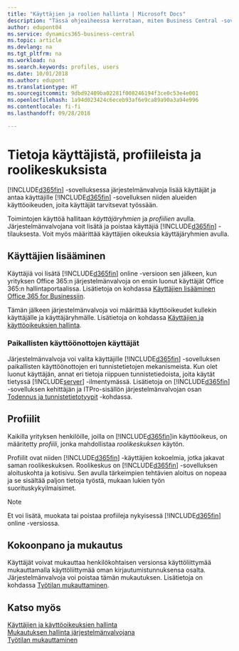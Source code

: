```yaml
---
title: "Käyttäjien ja roolien hallinta | Microsoft Docs"
description: "Tässä ohjeaiheessa kerrotaan, miten Business Central -sovelluksen käyttäjiä ja roolikeskuksia hallitaan."
author: edupont04
ms.service: dynamics365-business-central
ms.topic: article
ms.devlang: na
ms.tgt_pltfrm: na
ms.workload: na
ms.search.keywords: profiles, users
ms.date: 10/01/2018
ms.author: edupont
ms.translationtype: HT
ms.sourcegitcommit: 9dbd92409ba02281f008246194f3ce0c53e4e001
ms.openlocfilehash: 1a94d023424c6eceb93af6e9ca89a90a3a94e996
ms.contentlocale: fi-fi
ms.lasthandoff: 09/28/2018

---
```

# <a name="understanding-users-profiles-and-role-centers"></a>Tietoja käyttäjistä, profiileista ja roolikeskuksista

[!INCLUDE[d365fin](includes/d365fin_md.md)] -sovelluksessa järjestelmänvalvoja lisää käyttäjät ja antaa käyttäjille [!INCLUDE[d365fin](includes/d365fin_md.md)] -sovelluksen niiden alueiden käyttöoikeuden, joita käyttäjät tarvitsevat työssään.  

Toimintojen käyttöä hallitaan *käyttäjäryhmien* ja *profiilien* avulla. Järjestelmänvalvojana voit lisätä ja poistaa käyttäjiä [!INCLUDE[d365fin](includes/d365fin_md.md)] -tilauksesta. Voit myös määrittää käyttäjien oikeuksia käyttäjäryhmien avulla.  

## <a name="adding-users"></a>Käyttäjien lisääminen

Käyttäjiä voi lisätä [!INCLUDE[d365fin](includes/d365fin_md.md)] online -versioon sen jälkeen, kun yrityksen Office 365:n järjestelmänvalvoja on ensin luonut käyttäjät Office 365:n hallintaportaalissa. Lisätietoja on kohdassa [Käyttäjien lisääminen Office 365 for Businessiin](https://aka.ms/CreateOffice365Users).

Tämän jälkeen järjestelmänvalvoja voi määrittää käyttöoikeudet kullekin käyttäjälle ja käyttäjäryhmälle. Lisätietoja on kohdassa [Käyttäjien ja käyttöoikeuksien hallinta](ui-how-users-permissions.md).  

### <a name="users-of-on-premises-deployments"></a>Paikallisten käyttöönottojen käyttäjät

Järjestelmänvalvoja voi valita käyttäjille [!INCLUDE[d365fin](includes/d365fin_md.md)] -sovelluksen paikallisten käyttöönottojen eri tunnistetietojen mekanismeista. Kun olet luonut käyttäjän, annat eri tietoja riippuen tunnistetiedoista, joita käytät tietyssä [!INCLUDE[server](includes/server.md)] -ilmentymässä. Lisätietoja on [!INCLUDE[d365fin](includes/d365fin_md.md)] -sovelluksen kehittäjän ja ITPro-sisällön järjestelmänvalvojan osan [Todennus ja tunnistetietotyypit](/dynamics365/business-central/dev-itpro/administration/users-credential-types) -kohdassa.  

## <a name="profiles"></a>Profiilit

Kaikilla yrityksen henkilöille, joilla on [!INCLUDE[d365fin](includes/d365fin_md.md)]in käyttöoikeus, on määritetty *profiili*, jonka mahdollistaa *roolikeskuksen* käytön.

Profiilit ovat niiden [!INCLUDE[d365fin](includes/d365fin_md.md)] -käyttäjien kokoelmia, jotka jakavat saman roolikeskuksen. Roolikeskus on [!INCLUDE[d365fin](includes/d365fin_md.md)] -sovelluksen aloituskohta ja kotisivu. Sen avulla tärkeimpien tehtävien aloitus on nopeaa ja se sisältää paljon tietoja työstä, mukaan lukien työn suorituskykyilmaisimet.  

> [!NOTE]  
>  Et voi lisätä, muokata tai poistaa profiileja nykyisessä [!INCLUDE[d365fin](includes/d365fin_md.md)] online -versiossa.  

## <a name="configuration-and-personalization"></a>Kokoonpano ja mukautus
<!--The concept of UI customization in [!INCLUDE[d365fin](includes/d365fin_md.md)] is divided in two:  

-   Configuration, performed by the administrator  

-   Personalization, performed by users  

The administrator configures the user interface for multiple users by customizing the user interface for a profile that the users are assigned to.  -->
Käyttäjät voivat mukauttaa henkilökohtaisen versionsa käyttöliittymää mukauttamalla käyttöliittymää oman kirjautumistunnuksensa osalta. Järjestelmänvalvoja voi poistaa tämän mukautuksen. Lisätietoja on kohdassa [Työtilan mukauttaminen](ui-personalization-user.md).  

## <a name="see-also"></a>Katso myös  
[Käyttäjien ja käyttöoikeuksien hallinta](ui-how-users-permissions.md)  
[Mukautuksen hallinta järjestelmänvalvojana](ui-personalization-manage.md)  
[Työtilan mukauttaminen](ui-personalization-user.md)  

